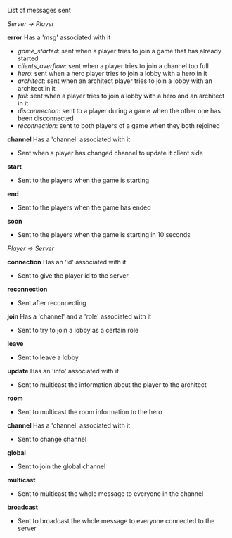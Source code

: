 List of messages sent

*Server -> Player*

**error**
Has a 'msg' associated with it

* *game_started*: sent when a player tries to join a game that has already started
* *clients_overflow*: sent when a player tries to join a channel too full
* *hero*: sent when a hero player tries to join a lobby with a hero in it
* *architect*: sent when an architect player tries to join a lobby with an architect in it
* *full*: sent when a player tries to join a lobby with a hero and an architect in it
* *disconnection*: sent to a player during a game when the other one has been disconnected
* *reconnection*: sent to both players of a game when they both rejoined

**channel**
Has a 'channel' associated with it

* Sent when a player has changed channel to update it client side

**start**

* Sent to the players when the game is starting

**end**

* Sent to the players when the game has ended

**soon**

* Sent to the players when the game is starting in 10 seconds


*Player -> Server*

**connection**
Has an 'id' associated with it

* Sent to give the player id to the server

**reconnection**

* Sent after reconnecting

**join**
Has a 'channel' and a 'role' associated with it

* Sent to try to join a lobby as a certain role

**leave**

* Sent to leave a lobby

**update**
Has an 'info' associated with it

* Sent to multicast the information about the player to the architect

**room**

* Sent to multicast the room information to the hero

**channel**
Has a 'channel' associated with it

* Sent to change channel

**global**

* Sent to join the global channel

**multicast**

* Sent to multicast the whole message to everyone in the channel

**broadcast**

* Sent to broadcast the whole message to everyone connected to the server
